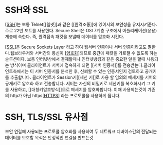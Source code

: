 # SSH와 SSL

[[SSH]]는 보통 Telnet[[텔넷]]과 같은 [[원격조종]]에 있어서의 보안성을 유지시켜준다. 주로 22번 포트를 사용한다. Secure Shell은 OSI 7계층 구조에서 어플리케이션(응용)계층에 속한다. 즉, 원격접속 패킷을 보낼때 데이터를 암호화 시킨다.

[[SSL]]은 Secure Sockets Layer 라고 하여 웹서버 인증이나 서버 인증이라고도 말한다.웹브라우저와 서버간의 통신이 [[암호화]]되므로 중간에 패킷을 가로챌 수 없도록 하는 솔루션이다.
보통 인터넷상에서 결제할때나 인터넷뱅킹과 같은 중요한 일을 할때 사용되는 방식이며 클라이언트가 서버에 접속하게 되면 [[서버 인증서]]를 전송받는다.클라이언트측에서는 이 서버 인증서를 분석한 후, 신뢰할 수 있는 인증서인지 검토하고 공개키를 추출합니다.
클라이언트가 Session키[[세션 키]]로 사용 할 임의의 메세지를 서버의 공개키로 암호화 하고 전송합니다. 서버는 자신의 비밀키로 세션키를 복호화시켜 그 키를 사용하고, [[대칭키암호방식]]으로 메세지를 암호화합니다. 이때 사용되는것이 기존의 http가 아닌 https[[HTTPS]] 라는 프로토콜을 사용하게 됩니다.
 

 # SSH, TLS/SSL 유사점

보안 연결에 사용되는 프로토콜
암호화를 사용하여 두 네트워크 디바이스간의 전달되는 데이터를 보호함
목적은 안정적인 연결을 만드는것


[//begin]: # "Autogenerated link references for markdown compatibility"
[SSH]: SSH.md "SSH(Secure Shell)"
[SSL]: SSL.md "SSL (Secure Sockets Layer)"
[암호화]: 암호화.md "암호화"
[HTTPS]: HTTPS.md "HTTPS"
[//end]: # "Autogenerated link references"
